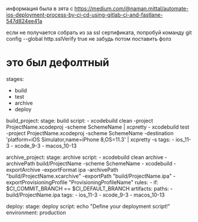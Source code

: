 информация была в зята с https://medium.com/@naman.mittal/automate-ios-deployment-process-by-ci-cd-using-gitlab-ci-and-fastlane-547d824ee41a

если не получается собрать из за ssl сертификата, попробуй команду 
git config --global http.sslVerify true
не забудь потом поставить фолз

# это был дефолтный
 stages:
   - build
   - test
   - archive
   - deploy

 build_project:
   stage: build
   script:
     - xcodebuild clean -project ProjectName.xcodeproj -scheme SchemeName | xcpretty
     - xcodebuild test -project ProjectName.xcodeproj -scheme SchemeName -destination 'platform=iOS Simulator,name=iPhone 8,OS=11.3' | xcpretty -s
   tags:
     - ios_11-3
     - xcode_9-3
     - macos_10-13

 archive_project:
   stage: archive
   script:
     - xcodebuild clean archive -archivePath build/ProjectName -scheme SchemeName
     - xcodebuild -exportArchive -exportFormat ipa -archivePath "build/ProjectName.xcarchive" -exportPath "build/ProjectName.ipa" -exportProvisioningProfile "ProvisioningProfileName"
   rules:
     - if: $CI_COMMIT_BRANCH == $CI_DEFAULT_BRANCH
   artifacts:
     paths:
       - build/ProjectName.ipa
   tags:
     - ios_11-3
     - xcode_9-3
     - macos_10-13

 deploy:
   stage: deploy
   script: echo "Define your deployment script!"
   environment: production
